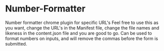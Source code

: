 # Number-Formatter
Number formatter chrome plugin for specific URL's
Feel free to use this as you want, change the URL's in the Manifest file,
change the file names and likeness in the content.json file and you are good to go. 
Can be used to format numbers on inputs, and will remove the commas before the form is submitted. 
